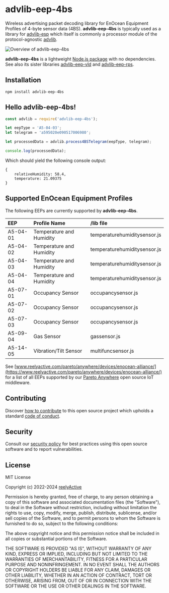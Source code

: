 advlib-eep-4bs
==============

Wireless advertising packet decoding library for EnOcean Equipment Profiles of 4-byte sensor data (4BS).  __advlib-eep-4bs__ is typically used as a library for [advlib-esp](https://github.com/reelyactive/advlib-esp) which itself is commonly a processor module of the protocol-agnostic [advlib](https://github.com/reelyactive/advlib).

![Overview of advlib-eep-4bs](https://reelyactive.github.io/advlib-eep-4bs/images/overview.png)

__advlib-eep-4bs__ is a lightweight [Node.js package](https://www.npmjs.com/package/advlib-eep-4bs) with no dependencies.  See also its sister libraries [advlib-eep-vld](https://github.com/reelyactive/advlib-eep-vld) and [advlib-eep-rps](https://github.com/reelyactive/advlib-eep-rps).


Installation
------------

    npm install advlib-eep-4bs


Hello advlib-eep-4bs!
---------------------

```javascript
const advlib = require('advlib-eep-4bs');

let eepType = 'A5-04-03';
let telegram = 'a595020e090517006980';

let processedData = advlib.process4BSTelegram(eepType, telegram);

console.log(processedData);
```

Which should yield the following console output:

    {
        relativeHumidity: 58.4,
        temperature: 21.09375
    }


Supported EnOcean Equipment Profiles
------------------------------------

The following EEPs are currently supported by __advlib-eep-4bs__.

| EEP      | Profile Name             | /lib file                    |
|:---------|:-------------------------|:-----------------------------|
| A5-04-01 | Temperature and Humidity | temperaturehumiditysensor.js |
| A5-04-02 | Temperature and Humidity | temperaturehumiditysensor.js |
| A5-04-03 | Temperature and Humidity | temperaturehumiditysensor.js |
| A5-04-04 | Temperature and Humidity | temperaturehumiditysensor.js |
| A5-07-01 | Occupancy Sensor         | occupancysensor.js           |
| A5-07-02 | Occupancy Sensor         | occupancysensor.js           |
| A5-07-03 | Occupancy Sensor         | occupancysensor.js           |
| A5-09-04 | Gas Sensor               | gassensor.js                 |
| A5-14-05 | Vibration/Tilt Sensor    | multifuncsensor.js           |

See [www.reelyactive.com/pareto/anywhere/devices/enocean-alliance/](https://www.reelyactive.com/pareto/anywhere/devices/enocean-alliance/) for a list of all EEPs supported by our [Pareto Anywhere](https://www.reelyactive.com/pareto/anywhere/) open source IoT middleware.


Contributing
------------

Discover [how to contribute](CONTRIBUTING.md) to this open source project which upholds a standard [code of conduct](CODE_OF_CONDUCT.md).


Security
--------

Consult our [security policy](SECURITY.md) for best practices using this open source software and to report vulnerabilities.


License
-------

MIT License

Copyright (c) 2022-2024 [reelyActive](https://www.reelyactive.com)

Permission is hereby granted, free of charge, to any person obtaining a copy of this software and associated documentation files (the "Software"), to deal in the Software without restriction, including without limitation the rights to use, copy, modify, merge, publish, distribute, sublicense, and/or sell copies of the Software, and to permit persons to whom the Software is furnished to do so, subject to the following conditions:

The above copyright notice and this permission notice shall be included in all copies or substantial portions of the Software.

THE SOFTWARE IS PROVIDED "AS IS", WITHOUT WARRANTY OF ANY KIND, EXPRESS OR 
IMPLIED, INCLUDING BUT NOT LIMITED TO THE WARRANTIES OF MERCHANTABILITY, 
FITNESS FOR A PARTICULAR PURPOSE AND NONINFRINGEMENT. IN NO EVENT SHALL THE 
AUTHORS OR COPYRIGHT HOLDERS BE LIABLE FOR ANY CLAIM, DAMAGES OR OTHER 
LIABILITY, WHETHER IN AN ACTION OF CONTRACT, TORT OR OTHERWISE, ARISING FROM, 
OUT OF OR IN CONNECTION WITH THE SOFTWARE OR THE USE OR OTHER DEALINGS IN 
THE SOFTWARE.
